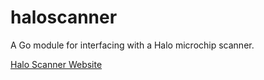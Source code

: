 # haloscanner

A Go module for interfacing with a Halo microchip scanner.

[Halo Scanner Website](https://www.haloscanner.com/)
